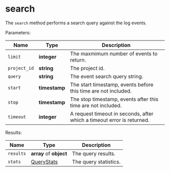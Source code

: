 # search

The `search` method performs a search query against the log events.

  Parameters:

__Name__ | __Type__ | __Description__
--- | --- | --- | 
`limit` | __integer__ | The maxmimum number of events to return.
`project_id` | __string__ | The project id.
`query` | __string__ | The event search query string.
`start` | __timestamp__ | The start timestamp, events before this time are not included.
`stop` | __timestamp__ | The stop timestamp, events after this time are not included.
`timeout` | __integer__ | A request timeout in seconds, after which a timeout error is returned.

  Results:

__Name__ | __Type__ | __Description__
--- | --- | --- | 
`results` | __array__ of __object__ | The query results.
`stats` | [QueryStats](../types/QueryStats.md) | The query statistics.

